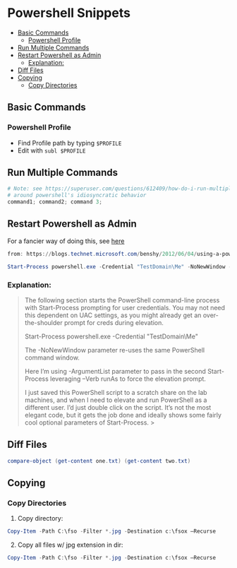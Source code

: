 # Powershell Snippets

<!-- MarkdownTOC -->

* [Basic Commands](#basic-commands)
    * [Powershell Profile](#powershell-profile)
* [Run Multiple Commands](#run-multiple-commands)
* [Restart Powershell as Admin](#restart-powershell-as-admin)
    * [Explanation:](#explanation)
* [Diff Files](#diff-files)
* [Copying](#copying)
    * [Copy Directories](#copy-directories)

<!-- /MarkdownTOC -->

<a id="basic-commands"></a>
## Basic Commands

<a id="powershell-profile"></a>
### Powershell Profile

* Find Profile path by typing `$PROFILE`
* Edit with `subl $PROFILE`

<a id="run-multiple-commands"></a>
## Run Multiple Commands

```powershell
# Note: see https://superuser.com/questions/612409/how-do-i-run-multiple-commands-on-one-line-in-powershell for more discussion
# around powershell's idiosyncratic behavior
command1; command2; command 3;
```

<a id="restart-powershell-as-admin"></a>
## Restart Powershell as Admin

For a fancier way of doing this, see [here](/scripts/restart-powershell-as-admin.md)

```powershell
from: https://blogs.technet.microsoft.com/benshy/2012/06/04/using-a-powershell-script-to-run-as-a-different-user-elevate-the-process/

Start-Process powershell.exe -Credential "TestDomain\Me" -NoNewWindow -ArgumentList "Start-Process powershell.exe -Verb runAs"
```

<a id="explanation"></a>
### Explanation:

> The following section starts the PowerShell command-line process with Start-Process prompting for user credentials. You may not need this dependent on UAC settings, as you might already get an over-the-shoulder prompt for creds during elevation.  
> 
> Start-Process powershell.exe -Credential "TestDomain\Me"
> 
> The -NoNewWindow parameter re-uses the same PowerShell command window.
> 
> Here I’m using -ArgumentList parameter to pass in the second Start-Process leveraging –Verb runAs to force the elevation prompt.
> 
> I just saved this PowerShell script to a scratch share on the lab machines, and when I need to elevate and run PowerShell as a different user. I’d just double click on the script. It’s not the most elegant code, but it gets the job done and ideally shows some fairly cool optional parameters of Start-Process.  > 

<a id="diff-files"></a>
## Diff Files

```powershell
compare-object (get-content one.txt) (get-content two.txt)
```

<a id="copying"></a>
## Copying

<a id="copy-directories"></a>
### Copy Directories

1. Copy directory:
```powershell
Copy-Item -Path C:\fso -Filter *.jpg -Destination c:\fsox –Recurse
```

2. Copy all files w/ jpg extension in dir:
```powershell
Copy-Item -Path C:\fso -Filter *.jpg -Destination c:\fsox –Recurse
```

